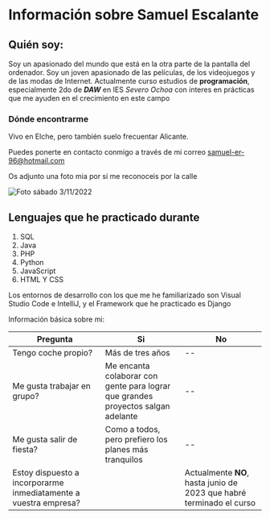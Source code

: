 # Información sobre Samuel Escalante

## Quién soy:

Soy un apasionado del mundo que está en la otra parte de la pantalla del ordenador. Soy un joven apasionado de las películas, de los videojuegos y de las modas de Internet. Actualmente curso estudios de **programación**, especialmente 2do de ***DAW***  en IES *Severo Ochoa* con interes en prácticas que me ayuden en el crecimiento en este campo

### Dónde encontrarme

Vivo en Elche, pero también suelo frecuentar Alicante.

Puedes ponerte en contacto conmigo a través de mi correo [samuel-er-96@hotmail.com](mailto:samuel@hotmail.com)

Os adjunto una foto mia por si me reconoceis por la calle
<!-- EL alt es para que se identifique la imagen como tal-->
![Foto sábado 3/11/2022](halloween-scary.gif)

## Lenguajes que he practicado durante 

<!--son 3 unos porque va aumentando automáticamente -->
1. SQL
1. Java
1. PHP
1. Python
1. JavaScript
1. HTML Y CSS


Los entornos de desarrollo con los que me he familiarizado son Visual Studio Code e IntelliJ, y el Framework que he practicado es Django


Información básica sobre mi:

|Pregunta| Si         | No
|-----|------|-----
|Tengo coche propio?| Más de tres años        |--
|Me gusta trabajar en grupo?| Me encanta colaborar con gente para lograr que grandes proyectos salgan adelante         | --
|Me gusta salir de fiesta?| Como a todos, pero prefiero los planes más tranquilos | --
|Estoy dispuesto a incorporarme inmediatamente a vuestra empresa?||Actualmente **NO**, hasta junio de 2023 que habré terminado el curso
